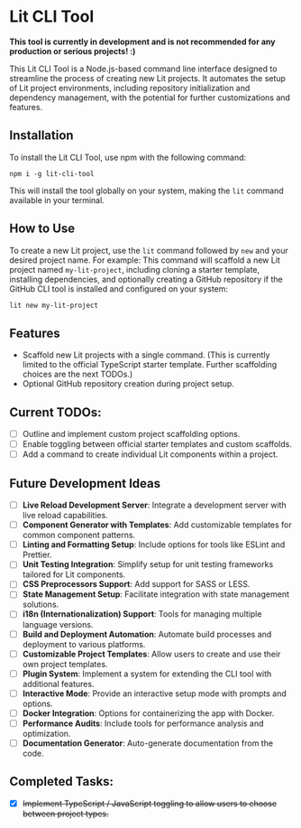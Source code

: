 # Lit CLI Tool

**This tool is currently in development and is not recommended for any production or serious projects! :)**

This Lit CLI Tool is a Node.js-based command line interface designed to streamline the process of creating new Lit projects. It automates the setup of Lit project environments, including repository initialization and dependency management, with the potential for further customizations and features.

## Installation

To install the Lit CLI Tool, use npm with the following command:

```shell
npm i -g lit-cli-tool
```

This will install the tool globally on your system, making the `lit` command available in your terminal.

## How to Use

To create a new Lit project, use the `lit` command followed by `new` and your desired project name. For example:
This command will scaffold a new Lit project named `my-lit-project`, including cloning a starter template, 
installing dependencies, and optionally creating a GitHub repository if the GitHub CLI tool is installed and configured on your system:

```bash
lit new my-lit-project
```

## Features

- Scaffold new Lit projects with a single command. (This is currently limited to the official TypeScript starter template. Further scaffolding choices are the next TODOs.)
- Optional GitHub repository creation during project setup.

## Current TODOs:
- [ ] Outline and implement custom project scaffolding options.
- [ ] Enable toggling between official starter templates and custom scaffolds.
- [ ] Add a command to create individual Lit components within a project.

## Future Development Ideas

- [ ] **Live Reload Development Server**: Integrate a development server with live reload capabilities.
- [ ] **Component Generator with Templates**: Add customizable templates for common component patterns.
- [ ] **Linting and Formatting Setup**: Include options for tools like ESLint and Prettier.
- [ ] **Unit Testing Integration**: Simplify setup for unit testing frameworks tailored for Lit components.
- [ ] **CSS Preprocessors Support**: Add support for SASS or LESS.
- [ ] **State Management Setup**: Facilitate integration with state management solutions.
- [ ] **i18n (Internationalization) Support**: Tools for managing multiple language versions.
- [ ] **Build and Deployment Automation**: Automate build processes and deployment to various platforms.
- [ ] **Customizable Project Templates**: Allow users to create and use their own project templates.
- [ ] **Plugin System**: Implement a system for extending the CLI tool with additional features.
- [ ] **Interactive Mode**: Provide an interactive setup mode with prompts and options.
- [ ] **Docker Integration**: Options for containerizing the app with Docker.
- [ ] **Performance Audits**: Include tools for performance analysis and optimization.
- [ ] **Documentation Generator**: Auto-generate documentation from the code.

## Completed Tasks:
- [x] ~~Implement TypeScript / JavaScript toggling to allow users to choose between project types.~~